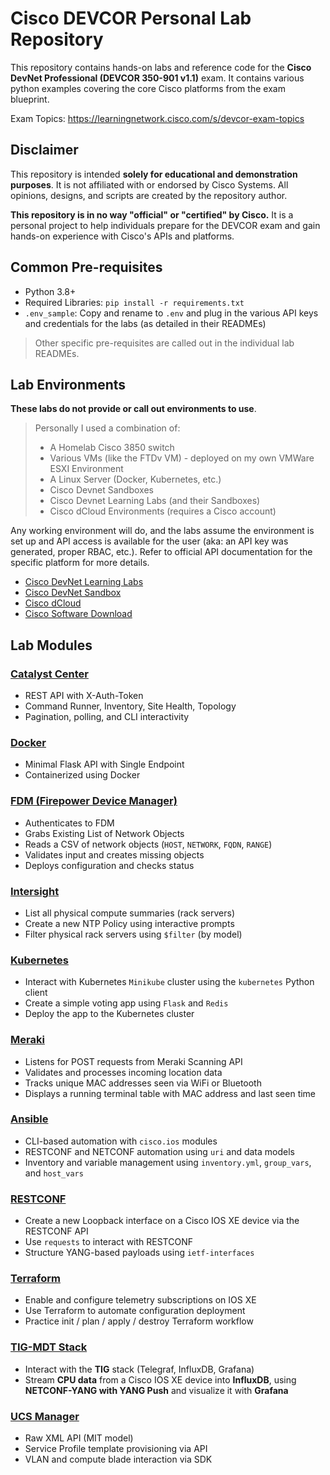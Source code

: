 # Cisco DEVCOR Personal Lab Repository

This repository contains hands-on labs and reference code for the **Cisco DevNet Professional (DEVCOR 350-901 v1.1)** exam. It contains various python examples covering the core Cisco platforms from the exam blueprint.

Exam Topics: https://learningnetwork.cisco.com/s/devcor-exam-topics

## Disclaimer
This repository is intended **solely for educational and demonstration purposes**. It is not affiliated with or endorsed by Cisco Systems. All opinions, designs, and scripts are created by the repository author.

**This repository is in no way "official" or "certified" by Cisco.** It is a personal project to help individuals prepare for the DEVCOR exam and gain hands-on experience with Cisco's APIs and platforms.

## Common Pre-requisites
- Python 3.8+
- Required Libraries: `pip install -r requirements.txt`
- `.env_sample`: Copy and rename to `.env` and plug in the various API keys and credentials for the labs (as detailed in their READMEs)

> Other specific pre-requisites are called out in the individual lab READMEs.

## Lab Environments
**These labs do not provide or call out environments to use**. 

> Personally I used a combination of:
> - A Homelab Cisco 3850 switch
> - Various VMs (like the FTDv VM) - deployed on my own VMWare ESXI Environment
> - A Linux Server (Docker, Kubernetes, etc.)
> - Cisco Devnet Sandboxes
> - Cisco Devnet Learning Labs (and their Sandboxes)
> - Cisco dCloud Environments (requires a Cisco account)

Any working environment will do, and the labs assume the environment is set up and API access is available for the user (aka: an API key was generated, proper RBAC, etc.). Refer to official API documentation for the specific platform for more details.
- [Cisco DevNet Learning Labs](https://developer.cisco.com/learning/)
- [Cisco DevNet Sandbox](https://devnetsandbox.cisco.com/)
- [Cisco dCloud](https://dcloud.cisco.com/)
- [Cisco Software Download](https://software.cisco.com/download/home)

## Lab Modules

### [Catalyst Center](./Catalyst%20Center/README.md)
- REST API with X-Auth-Token
- Command Runner, Inventory, Site Health, Topology
- Pagination, polling, and CLI interactivity

### [Docker](./Docker/README.md)
- Minimal Flask API with Single Endpoint
- Containerized using Docker

### [FDM (Firepower Device Manager)](./FDM/README.md)
- Authenticates to FDM
- Grabs Existing List of Network Objects
- Reads a CSV of network objects (`HOST`, `NETWORK`, `FQDN`, `RANGE`)
- Validates input and creates missing objects
- Deploys configuration and checks status

### [Intersight](./Intersight/README.md)
- List all physical compute summaries (rack servers)
- Create a new NTP Policy using interactive prompts 
- Filter physical rack servers using `$filter` (by model)

### [Kubernetes](./Kubernetes/README.md)
- Interact with Kubernetes `Minikube` cluster using the `kubernetes` Python client
- Create a simple voting app using `Flask` and `Redis`
- Deploy the app to the Kubernetes cluster

### [Meraki](./Meraki/README.md)
- Listens for POST requests from Meraki Scanning API
- Validates and processes incoming location data
- Tracks unique MAC addresses seen via WiFi or Bluetooth
- Displays a running terminal table with MAC address and last seen time

### [Ansible](./Network%20Automation/Ansible/README.md)
- CLI-based automation with `cisco.ios` modules
- RESTCONF and NETCONF automation using `uri` and data models
- Inventory and variable management using `inventory.yml`, `group_vars`, and `host_vars`

### [RESTCONF](./Network%20Automation/RESTCONF/README.md)
- Create a new Loopback interface on a Cisco IOS XE device via the RESTCONF API
- Use `requests` to interact with RESTCONF
- Structure YANG-based payloads using `ietf-interfaces`

### [Terraform](./Network%20Automation/Terraform/README.md)
- Enable and configure telemetry subscriptions on IOS XE
- Use Terraform to automate configuration deployment
- Practice init / plan / apply / destroy Terraform workflow

### [TIG-MDT Stack](./TIG-MDT/README.md)
- Interact with the **TIG** stack (Telegraf, InfluxDB, Grafana)
- Stream **CPU data** from a Cisco IOS XE device into **InfluxDB**, using **NETCONF-YANG with YANG Push** and visualize it with **Grafana**

### [UCS Manager](./UCS%20Manager/README.md)
- Raw XML API (MIT model)
- Service Profile template provisioning via API
- VLAN and compute blade interaction via SDK
